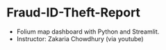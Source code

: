 # Fraud-ID-Theft-Report
 - Folium map dashboard with Python and Streamlit. 
 - Instructor: Zakaria Chowdhury (via youtube)
